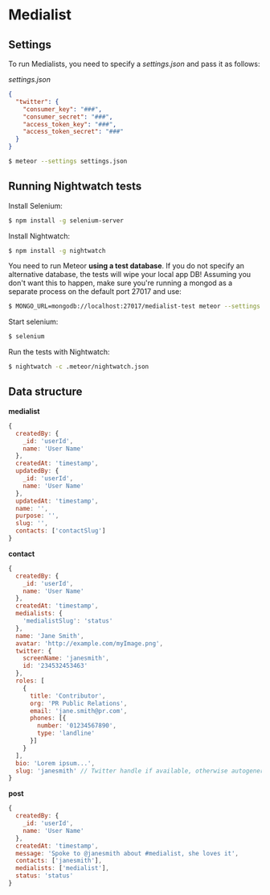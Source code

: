 # Medialist

## Settings

To run Medialists, you need to specify a *settings.json* and pass it as follows:

*settings.json*
```json
{
  "twitter": {
    "consumer_key": "###",
    "consumer_secret": "###",
    "access_token_key": "###",
    "access_token_secret": "###"
  }
}
```

```sh
$ meteor --settings settings.json
```

## Running Nightwatch tests

Install Selenium:

```sh
$ npm install -g selenium-server
```

Install Nightwatch:

```sh
$ npm install -g nightwatch
```

You need to run Meteor **using a test database**.  If you do not specify an alternative database, the tests will wipe your local app DB!  Assuming you don't want this to happen, make sure you're running a mongod as a separate process on the default port 27017 and use:

```sh
$ MONGO_URL=mongodb://localhost:27017/medialist-test meteor --settings settings.json
```

Start selenium:

```sh
$ selenium
```

Run the tests with Nightwatch:

```sh
$ nightwatch -c .meteor/nightwatch.json
```

## Data structure

**medialist**

```js
{
  createdBy: {
    _id: 'userId',
    name: 'User Name'
  },
  createdAt: 'timestamp',
  updatedBy: {
    _id: 'userId',
    name: 'User Name'
  },
  updatedAt: 'timestamp',
  name: '',
  purpose: '',
  slug: '',
  contacts: ['contactSlug']
}
```


**contact**

```js
{
  createdBy: {
    _id: 'userId',
    name: 'User Name'
  },
  createdAt: 'timestamp',
  medialists: {
    'medialistSlug': 'status'
  },
  name: 'Jane Smith',
  avatar: 'http://example.com/myImage.png',
  twitter: {
    screenName: 'janesmith',
    id: '234532453463'
  },
  roles: [
    {
      title: 'Contributor',
      org: 'PR Public Relations',
      email: 'jane.smith@pr.com',
      phones: [{
        number: '01234567890',
        type: 'landline'
      }]
    }
  ],
  bio: 'Lorem ipsum...',
  slug: 'janesmith' // Twitter handle if available, otherwise autogenerated
}
```

**post**

```js
{
  createdBy: {
    _id: 'userId',  
    name: 'User Name'
  },
  createdAt: 'timestamp',
  message: 'Spoke to @janesmith about #medialist, she loves it',
  contacts: ['janesmith'],
  medialists: ['medialist'],
  status: 'status'
}
```
